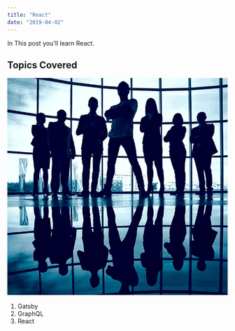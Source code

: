 ```yaml
---
title: "React"
date: "2019-04-02"
---
```

In This post you'll learn React.

## Topics Covered
![bg-home-wgatwedo](./bg-home-wgatwedo.jpg)

1. Gatsby
2. GraphQL
3. React